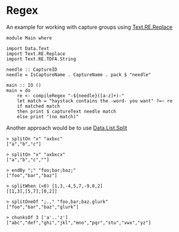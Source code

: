 # Regex

An example for working with capture groups using [Text.RE.Replace](https://hackage.haskell.org/package/regex-1.0.2.0/docs/Text-RE-Replace.html)

    module Main where

    import Data.Text
    import Text.RE.Replace
    import Text.RE.TDFA.String

    needle :: CaptureID
    needle = IsCaptureName . CaptureName . pack $ "needle"

    main :: IO ()
    main = do
        re <- compileRegex "-${needle}([a-z]+)-"
        let match = "haystack contains the -word- you want" ?=~ re
        if matched match
        then print $ captureText needle match
        else print "(no match)"


Another approach would be to use [Data.List.Split](https://hackage.haskell.org/package/split-0.2.3.4/docs/Data-List-Split.html)

    > splitOn "x" "axbxc"
    ["a","b","c"]

    > splitOn "x" "axbxcx"
    ["a","b","c",""]

    > endBy ";" "foo;bar;baz;"
    ["foo","bar","baz"]

    > splitWhen (<0) [1,3,-4,5,7,-9,0,2]
    [[1,3],[5,7],[0,2]]

    > splitOneOf ";.," "foo,bar;baz.glurk"
    ["foo","bar","baz","glurk"]

    > chunksOf 3 ['a'..'z']
    ["abc","def","ghi","jkl","mno","pqr","stu","vwx","yz"]

